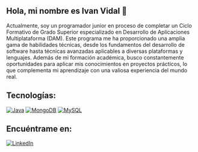 ## Hola, mi nombre es Ivan Vidal 👋

Actualmente, soy un programador junior en proceso de completar un Ciclo Formativo de Grado Superior especializado en Desarrollo de Aplicaciones Multiplataforma (DAM). Este programa me ha proporcionado una amplia gama de habilidades técnicas, desde los fundamentos del desarrollo de software hasta técnicas avanzadas aplicables a diversas plataformas y lenguajes. 
Además de mi formación académica, busco constantemente oportunidades para aplicar mis conocimientos en proyectos prácticos, lo que complementa mi aprendizaje con una valiosa experiencia del mundo real. 

## Tecnologías:
[![Java](https://img.shields.io/badge/Java-007396?style=for-the-badge&logo=java&logoColor=white&labelColor=101010)]()
[![MongoDB](https://img.shields.io/badge/MongoDB-47A248?style=for-the-badge&logo=mongodb&logoColor=white&labelColor=101010)]()
[![MySQL](https://img.shields.io/badge/MySQL-4479A1?style=for-the-badge&logo=mysql&logoColor=white&labelColor=101010)]()
</br>

## Encuéntrame en:
[![LinkedIn](https://img.shields.io/badge/LinkedIn-Ivan_Vidal-0077B5?style=for-the-badge&logo=linkedin&logoColor=white&labelColor=101010)](https://www.linkedin.com/in/ivan-vidal-chica-a2777b257/)

